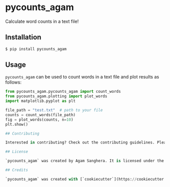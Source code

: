 # pycounts_agam

Calculate word counts in a text file!

## Installation

```bash
$ pip install pycounts_agam
```

## Usage

`pycounts_agam` can be used to count words in a text file and plot results
as follows:

```python
from pycounts_agam.pycounts_agam import count_words
from pycounts_agam.plotting import plot_words
import matplotlib.pyplot as plt

file_path = "test.txt"  # path to your file
counts = count_words(file_path)
fig = plot_words(counts, n=10)
plt.show()

## Contributing

Interested in contributing? Check out the contributing guidelines. Please note that this project is released with a Code of Conduct. By contributing to this project, you agree to abide by its terms.

## License

`pycounts_agam` was created by Agam Sanghera. It is licensed under the terms of the MIT license.

## Credits

`pycounts_agam` was created with [`cookiecutter`](https://cookiecutter.readthedocs.io/en/latest/) and the `py-pkgs-cookiecutter` [template](https://github.com/py-pkgs/py-pkgs-cookiecutter).

